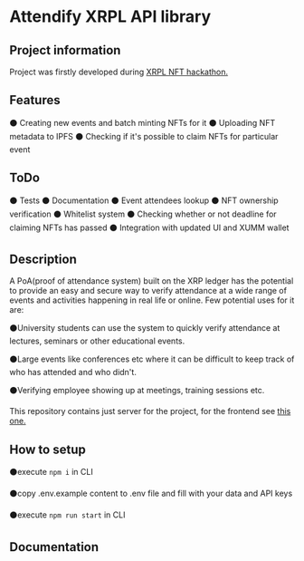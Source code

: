 # Attendify XRPL API library

## Project information

Project was firstly developed during [XRPL NFT hackathon.](https://devpost.com/software/xrp-nft-attendence)

## Features
⚫ Creating new events and batch minting NFTs for it
⚫ Uploading NFT metadata to IPFS 
⚫ Checking if it's possible to claim NFTs for particular event

## ToDo
⚫ Tests
⚫ Documentation
⚫ Event attendees lookup
⚫ NFT ownership verification
⚫ Whitelist system
⚫ Checking whether or not deadline for claiming NFTs has passed
⚫ Integration with updated UI and XUMM wallet

## Description
A PoA(proof of attendance system) built on the XRP ledger has the potential to provide an easy and secure way to verify attendance at a wide range of events and activities happening in real life or online. Few potential uses for it are: 

⚫University students can use the system to quickly verify attendance at lectures, seminars or other educational events. 

⚫Large events like conferences etc where it can be difficult to keep track of who has attended and who didn't. 

⚫Verifying employee showing up at meetings, training sessions etc.

This repository contains just server for the project, for the frontend see [this one.](https://github.com/JustAnotherDevv/XRPledgerAttendance)

## How to setup

⚫execute `npm i` in CLI

⚫copy .env.example content to .env file and fill with your data and API keys

⚫execute `npm run start` in CLI

## Documentation

